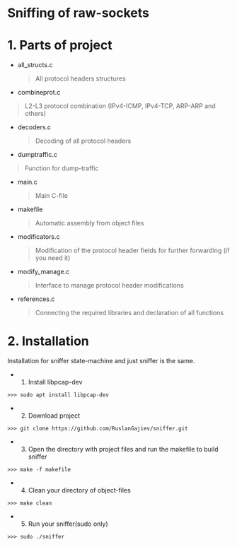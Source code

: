 # Sniffing of raw-sockets

# 1. Parts of project
+ all_structs.c
  >All protocol headers structures
 
+ combineprot.c
 >L2-L3 protocol combination (IPv4-ICMP, IPv4-TCP, ARP-ARP and others)
 
+ decoders.c
  >Decoding of all protocol headers
  
+ dumptraffic.c
 >Function for dump-traffic
  
+ main.c
  >Main C-file
  
+ makefile
  >Automatic assembly from object files
  
+ modificators.c
  >Modification of the protocol header fields for further forwarding (if you need it)
  
+ modify_manage.c
  >Interface to manage protocol header modifications
  
+ references.c
  >Connecting the required libraries and declaration of all functions
  
# 2. Installation
Installation for sniffer state-machine and just sniffer is the same.
+ 1. Install libpcap-dev
>
    >>> sudo apt install libpcap-dev

+ 2. Download project
>
    >>> git clone https://github.com/RuslanGajiev/sniffer.git

+ 3. Open the directory with project files and run the makefile to build sniffer
>
    >>> make -f makefile

+ 4. Clean your directory of object-files
>
    >>> make clean

+ 5. Run your sniffer(sudo only)
>
    >>> sudo ./sniffer


